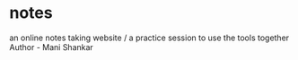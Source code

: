 # notes
an online notes taking website / a practice session to use the tools together
<br>
Author - Mani Shankar
